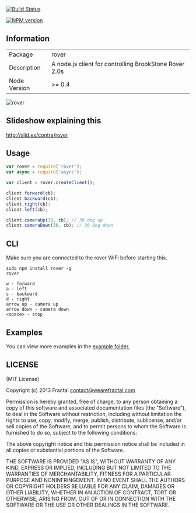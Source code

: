 [![Build Status](https://travis-ci.org/wearefractal/rover.png?branch=master)](https://travis-ci.org/wearefractal/rover)

[![NPM version](https://badge.fury.io/js/rover.png)](http://badge.fury.io/js/rover)

## Information

<table>
<tr> 
<td>Package</td><td>rover</td>
</tr>
<tr>
<td>Description</td>
<td>A node.js client for controlling BrookStone Rover 2.0s</td>
</tr>
<tr>
<td>Node Version</td>
<td>>= 0.4</td>
</tr>
</table>

![rover](http://www.brookstone.com/webassets/product_images/300x300/792593.jpg)

## Slideshow explaining this

http://slid.es/contra/rover

## Usage

```javascript
var rover = require('rover');
var async = require('async');

var client = rover.createClient();

client.forward(cb);
client.backward(cb);
client.right(cb);
client.left(cb);

client.cameraUp(30, cb); // 30 deg up
client.cameraDown(30, cb); // 30 deg down
```

## CLI

Make sure you are connected to the rover WiFi before starting this.

```
sudo npm install rover -g
rover

w - forward
a - left
s - backward
d - right
arrow up - camera up
arrow down - camera down
<space> - stop
```

## Examples

You can view more examples in the [example folder.](https://github.com/wearefractal/rover/tree/master/examples)

## LICENSE

(MIT License)

Copyright (c) 2013 Fractal <contact@wearefractal.com>

Permission is hereby granted, free of charge, to any person obtaining
a copy of this software and associated documentation files (the
"Software"), to deal in the Software without restriction, including
without limitation the rights to use, copy, modify, merge, publish,
distribute, sublicense, and/or sell copies of the Software, and to
permit persons to whom the Software is furnished to do so, subject to
the following conditions:

The above copyright notice and this permission notice shall be
included in all copies or substantial portions of the Software.

THE SOFTWARE IS PROVIDED "AS IS", WITHOUT WARRANTY OF ANY KIND,
EXPRESS OR IMPLIED, INCLUDING BUT NOT LIMITED TO THE WARRANTIES OF
MERCHANTABILITY, FITNESS FOR A PARTICULAR PURPOSE AND
NONINFRINGEMENT. IN NO EVENT SHALL THE AUTHORS OR COPYRIGHT HOLDERS BE
LIABLE FOR ANY CLAIM, DAMAGES OR OTHER LIABILITY, WHETHER IN AN ACTION
OF CONTRACT, TORT OR OTHERWISE, ARISING FROM, OUT OF OR IN CONNECTION
WITH THE SOFTWARE OR THE USE OR OTHER DEALINGS IN THE SOFTWARE.
